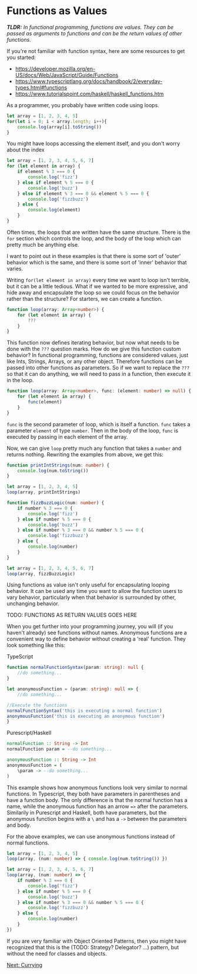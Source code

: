 # Functions as Values

***TLDR:*** *In functional programming, functions are values. They can be passed as arguments to functions and can be the return values of other functions.*

If you're not familiar with function syntax, here are some resources to get you started:
 - https://developer.mozilla.org/en-US/docs/Web/JavaScript/Guide/Functions
 - https://www.typescriptlang.org/docs/handbook/2/everyday-types.html#functions
 - https://www.tutorialspoint.com/haskell/haskell_functions.htm

As a programmer, you probably have written code using loops. 

```typescript
let array = [1, 2, 3, 4, 5]
for(let i = 0; i < array.length; i++){
    console.log(array[i].toString())
}
```

You might have loops accessing the element itself, and you don't worry about the index
```typescript
let array = [1, 2, 3, 4, 5, 6, 7]
for (let element in array) {
    if element % 3 === 0 {
        console.log('fizz')
    } else if element % 5 === 0 {
        console.log('buzz')
    } else if element % 3 === 0 && element % 5 === 0 {
        console.log('fizzbuzz')
    } else {
        console.log(element)
    }
}
```

Often times, the loops that are written have the same structure. There is the `for` section which controls the loop, and the body of the loop which can pretty much be anything else.

I want to point out in these examples is that there is some sort of 'outer' behavior which is the same, and there is some sort of 'inner' behavior that varies. 

Writing `for(let element in array)` every time we want to loop isn't terrible, but it can be a little tedious. What if we wanted to be more expressive, and hide away and encapsulate the loop so we could focus on the behavior rather than the structure? For starters, we can create a function.

```typescript
function loop(array: Array<number>) {
    for (let element in array) {
        ???
    }
}
```

This function now defines iterating behavior, but now what needs to be done with the `???` question marks. How do we give this function custom behavior? In functional programming, functions are considered values, just like Ints, Strings, Arrays, or any other object. Therefore functions can be passed into other functions as parameters. So if we want to replace the `???` so that it can do anything, we will need to pass in a function, then execute it in the loop.

```typescript
function loop(array: Array<number>, func: (element: number) => null) {
    for (let element in array) {
        func(element)
    }
}
```

`func` is the second parameter of loop, which is itself a function. `func` takes a parameter `element` of type `number`. Then in the body of the loop, `func` is executed by passing in each element of the array.

Now, we can give `loop` pretty much any function that takes a `number` and returns nothing. Rewriting the examples from above, we get this:
```typescript
function printIntStrings(num: number) {
    console.log(num.toString())
}

let array = [1, 2, 3, 4, 5]
loop(array, printIntStrings)
```

```typescript
function fizzBuzzLogic(num: number) {
    if number % 3 === 0 {
        console.log('fizz')
    } else if number % 5 === 0 {
        console.log('buzz')
    } else if number % 3 === 0 && number % 5 === 0 {
        console.log('fizzbuzz')
    } else {
        console.log(number)
    }
}

let array = [1, 2, 3, 4, 5, 6, 7]
loop(array, fizzBuzzLogic)
```

Using functions as value isn't only useful for encapsulating looping behavior. It can be used any time you want to allow the function users to vary behavior, particularly when that behavior is surrounded by other, unchanging behavior.

TODO: FUNCTIONS AS RETURN VALUES GOES HERE

When you get further into your programming journey, you will (if you haven't already) see functions without names. Anonymous functions are a convenient way to define behavior without creating a 'real' function. They look something like this:

TypeScript
```typescript
function normalFunctionSyntax(param: string): null {
    //do something...
}

let anonymousFunction = (param: string): null => {
    //do something...

//Execute the functions
normalFunctionSyntax('this is executing a normal function')
anonymousFunction('this is executing an anonymous function')
}
```

Purescript/Haskell
```haskell
normalFunction :: String -> Int
normalFunction param = --do something...

anonymousFunction :: String -> Int
anonymousFunction = (
    \param -> --do something...
)
```

This example shows how anonymous functions look very similar to normal functions. In Typescript, they both have parameters in parentheses and have a function body. The only difference is that the normal function has a name, while the anonymous function has an arrow `=>` after the parameters. Similarily in Purescript and Haskell, both have parameters, but the anonymous function begins with a `\` and has a `->` between the parameters and body.

For the above examples, we can use anonymous functions instead of normal functions.

```typescript
let array = [1, 2, 3, 4, 5]
loop(array, (num: number) => { console.log(num.toString()) })
```

```typescript
let array = [1, 2, 3, 4, 5, 6, 7]
loop(array, (num: number) => {
    if number % 3 === 0 {
        console.log('fizz')
    } else if number % 5 === 0 {
        console.log('buzz')
    } else if number % 3 === 0 && number % 5 === 0 {
        console.log('fizzbuzz')
    } else {
        console.log(number)
    }
})
```

If you are very familiar with Object Oriented Patterns, then you might have recognized that this is the (TODO: Strategy? Delegator? ...) pattern, but without the need for classes and objects.

[Next: Currying](./currying.md)